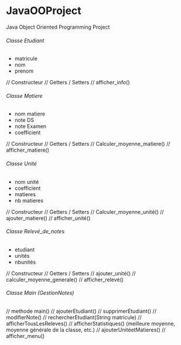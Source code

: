 # JavaOOProject
Java Object Oriented Programming Project
###### Classe Etudiant

- matricule 
- nom
- prenom

// Constructeur
// Getters / Setters
// afficher_info()


###### Classe Matiere 

- nom matiere
- note DS
- note Examen
- coefficient

// Constructeur
// Getters / Setters
// Calculer_moyenne_matiere()
// afficher_matiere()


###### Classe Unité

- nom unité
- coefficient
- matieres 
- nb matieres

// Constructeur
// Getters / Setters
// Calculer_moyenne_unité()
// ajouter_matiere()
// afficher_unité()


###### Classe Relevé_de_notes

- etudiant
- unités
- nbunités

// Constructeur
// Getters / Setters
// ajouter_unité()
// calculer_moyenne_generale()
// afficher_relevé()


###### Classe Main (GestionNotes)

// methode main()
// ajouterEtudiant()
// supprimerEtudiant()
// modifierNote()
// rechercherEtudiant(String matricule)
// afficherTousLesReleves()
// afficherStatistiques() (meilleure moyenne, moyenne générale de la classe, etc.)
// ajouterUnitéetMatieres()
// afficher_menu()


